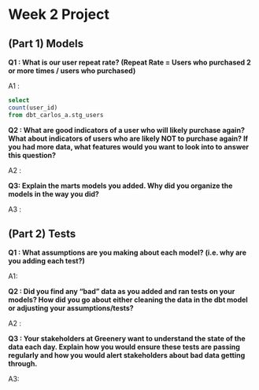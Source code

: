 # Week 2 Project

## (Part 1) Models 

**Q1 : What is our user repeat rate? (Repeat Rate = Users who purchased 2 or more times / users who purchased)**

A1 : 

```sql
select 
count(user_id) 
from dbt_carlos_a.stg_users
```

**Q2 : What are good indicators of a user who will likely purchase again? What about indicators of users who are likely NOT to purchase again? If you had more data, what features would you want to look into to answer this question?**

A2 :

**Q3: Explain the marts models you added. Why did you organize the models in the way you did?**

A3 :


## (Part 2) Tests 

**Q1 : What assumptions are you making about each model? (i.e. why are you adding each test?)**

A1: 

**Q2 : Did you find any “bad” data as you added and ran tests on your models? How did you go about either cleaning the data in the dbt model or adjusting your assumptions/tests?**

A2 :

**Q3 : Your stakeholders at Greenery want to understand the state of the data each day. Explain how you would ensure these tests are passing regularly and how you would alert stakeholders about bad data getting through.**

A3: 